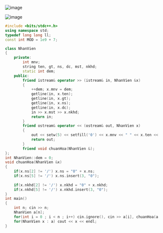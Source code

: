 ![image](https://github.com/Llam-a/Practice_Cpp/assets/115911041/2a8fea55-708b-41cd-a626-9b51e219f9e8)

![image](https://github.com/Llam-a/Practice_Cpp/assets/115911041/11ab2090-ba61-4b51-bb55-9ba905961bcb)

```cpp
#include <bits/stdc++.h>
using namespace std;
typedef long long ll;
const int MOD = 1e9 + 7;

class NhanVien
{
    private:
        int mnv;
        string ten, gt, ns, dc, mst, nkhd;
        static int dem;
    public:
        friend istream& operator >> (istream& in, NhanVien &x)
        {
            ++dem; x.mnv = dem;
            getline(in, x.ten);
            getline(in, x.gt);
            getline(in, x.ns);
            getline(in, x.dc);
            in >> x.mst >> x.nkhd;
            return in;
        }
        friend ostream& operator << (ostream& out, NhanVien x)
        {
            out << setw(5) << setfill('0') << x.mnv << " " << x.ten << " " << x.gt << " " << x.ns << " " << x.dc << " " << x.mst << " " << x.nkhd ;
            return out;
        }
        friend void chuanHoa(NhanVien &);
};
int NhanVien::dem = 0;
void chuanHoa(NhanVien &x)
{
    if(x.ns[2] != '/') x.ns = "0" + x.ns;
    if(x.ns[5] != '/') x.ns.insert(3, "0");
    
    if(x.nkhd[2] != '/') x.nkhd = "0" + x.nkhd;
    if(x.nkhd[5] != '/') x.nkhd.insert(3, "0");
}
int main()
{
    int n; cin >> n;
    NhanVien a[n];
    for(int i = 0 ; i < n ; i++) cin.ignore(), cin >> a[i], chuanHoa(a[i]);
    for(NhanVien x : a) cout << x << endl;
}
```
